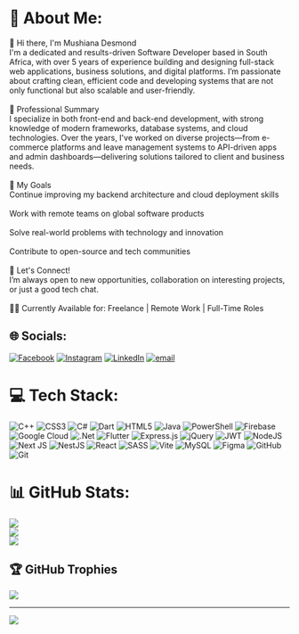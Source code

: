 # 💫 About Me:
👋 Hi there, I'm Mushiana Desmond<br>I'm a dedicated and results-driven Software Developer based in South Africa, with over 5 years of experience building and designing full-stack web applications, business solutions, and digital platforms. I’m passionate about crafting clean, efficient code and developing systems that are not only functional but also scalable and user-friendly.<br><br>💼 Professional Summary<br>I specialize in both front-end and back-end development, with strong knowledge of modern frameworks, database systems, and cloud technologies. Over the years, I've worked on diverse projects—from e-commerce platforms and leave management systems to API-driven apps and admin dashboards—delivering solutions tailored to client and business needs.<br><br>🎯 My Goals<br>Continue improving my backend architecture and cloud deployment skills<br><br>Work with remote teams on global software products<br><br>Solve real-world problems with technology and innovation<br><br>Contribute to open-source and tech communities<br><br>🤝 Let's Connect!<br>I’m always open to new opportunities, collaboration on interesting projects, or just a good tech chat.<br><br>🧑‍💻 Currently Available for: Freelance | Remote Work | Full-Time Roles


## 🌐 Socials:
[![Facebook](https://img.shields.io/badge/Facebook-%231877F2.svg?logo=Facebook&logoColor=white)](https://facebook.com/https://www.facebook.com/share/1ATyUmdjr7/) [![Instagram](https://img.shields.io/badge/Instagram-%23E4405F.svg?logo=Instagram&logoColor=white)](https://instagram.com/https://www.instagram.com/desco_desmond?utm_source=qr&igsh=Z3FwYzM1andiNmh3) [![LinkedIn](https://img.shields.io/badge/LinkedIn-%230077B5.svg?logo=linkedin&logoColor=white)](https://linkedin.com/in/https://www.linkedin.com/in/desmond-mushiana/) [![email](https://img.shields.io/badge/Email-D14836?logo=gmail&logoColor=white)](mailto:mushiana.desmond@gmail.com) 

# 💻 Tech Stack:
![C++](https://img.shields.io/badge/c++-%2300599C.svg?style=for-the-badge&logo=c%2B%2B&logoColor=white) ![CSS3](https://img.shields.io/badge/css3-%231572B6.svg?style=for-the-badge&logo=css3&logoColor=white) ![C#](https://img.shields.io/badge/c%23-%23239120.svg?style=for-the-badge&logo=csharp&logoColor=white) ![Dart](https://img.shields.io/badge/dart-%230175C2.svg?style=for-the-badge&logo=dart&logoColor=white) ![HTML5](https://img.shields.io/badge/html5-%23E34F26.svg?style=for-the-badge&logo=html5&logoColor=white) ![Java](https://img.shields.io/badge/java-%23ED8B00.svg?style=for-the-badge&logo=openjdk&logoColor=white) ![PowerShell](https://img.shields.io/badge/PowerShell-%235391FE.svg?style=for-the-badge&logo=powershell&logoColor=white) ![Firebase](https://img.shields.io/badge/firebase-%23039BE5.svg?style=for-the-badge&logo=firebase) ![Google Cloud](https://img.shields.io/badge/GoogleCloud-%234285F4.svg?style=for-the-badge&logo=google-cloud&logoColor=white) ![.Net](https://img.shields.io/badge/.NET-5C2D91?style=for-the-badge&logo=.net&logoColor=white) ![Flutter](https://img.shields.io/badge/Flutter-%2302569B.svg?style=for-the-badge&logo=Flutter&logoColor=white) ![Express.js](https://img.shields.io/badge/express.js-%23404d59.svg?style=for-the-badge&logo=express&logoColor=%2361DAFB) ![jQuery](https://img.shields.io/badge/jquery-%230769AD.svg?style=for-the-badge&logo=jquery&logoColor=white) ![JWT](https://img.shields.io/badge/JWT-black?style=for-the-badge&logo=JSON%20web%20tokens) ![NodeJS](https://img.shields.io/badge/node.js-6DA55F?style=for-the-badge&logo=node.js&logoColor=white) ![Next JS](https://img.shields.io/badge/Next-black?style=for-the-badge&logo=next.js&logoColor=white) ![NestJS](https://img.shields.io/badge/nestjs-%23E0234E.svg?style=for-the-badge&logo=nestjs&logoColor=white) ![React](https://img.shields.io/badge/react-%2320232a.svg?style=for-the-badge&logo=react&logoColor=%2361DAFB) ![SASS](https://img.shields.io/badge/SASS-hotpink.svg?style=for-the-badge&logo=SASS&logoColor=white) ![Vite](https://img.shields.io/badge/vite-%23646CFF.svg?style=for-the-badge&logo=vite&logoColor=white) ![MySQL](https://img.shields.io/badge/mysql-4479A1.svg?style=for-the-badge&logo=mysql&logoColor=white) ![Figma](https://img.shields.io/badge/figma-%23F24E1E.svg?style=for-the-badge&logo=figma&logoColor=white) ![GitHub](https://img.shields.io/badge/github-%23121011.svg?style=for-the-badge&logo=github&logoColor=white) ![Git](https://img.shields.io/badge/git-%23F05033.svg?style=for-the-badge&logo=git&logoColor=white)
# 📊 GitHub Stats:
![](https://github-readme-stats.vercel.app/api?username=Desmonddesco&theme=dark&hide_border=false&include_all_commits=true&count_private=false)<br/>
![](https://nirzak-streak-stats.vercel.app/?user=Desmonddesco&theme=dark&hide_border=false)<br/>
![](https://github-readme-stats.vercel.app/api/top-langs/?username=Desmonddesco&theme=dark&hide_border=false&include_all_commits=true&count_private=false&layout=compact)

## 🏆 GitHub Trophies
![](https://github-profile-trophy.vercel.app/?username=Desmonddesco&theme=radical&no-frame=false&no-bg=true&margin-w=4)

---
[![](https://visitcount.itsvg.in/api?id=Desmonddesco&icon=0&color=0)](https://visitcount.itsvg.in)

<!-- Proudly created with GPRM ( https://gprm.itsvg.in ) -->
